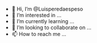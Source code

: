 - 👋 Hi, I’m @Luisperedaespeso
- 👀 I’m interested in ...
- 🌱 I’m currently learning ...
- 💞️ I’m looking to collaborate on ...
- 📫 How to reach me ...

<!---
Luisperedaespeso/Luisperedaespeso is a ✨ special ✨ repository because its `README.md` (this file) appears on your GitHub profile.
You can click the Preview link to take a look at your changes.
--->
